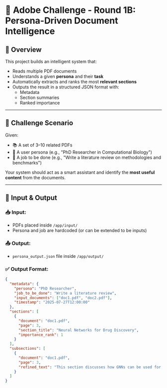 # 📘 Adobe Challenge - Round 1B: Persona-Driven Document Intelligence

## 📄 Overview
This project builds an intelligent system that:
- Reads multiple PDF documents
- Understands a given **persona** and their **task**
- Automatically extracts and ranks the most **relevant sections**
- Outputs the result in a structured JSON format with:
  - Metadata
  - Section summaries
  - Ranked importance

---

## 🧠 Challenge Scenario

Given:
- 📚 A set of 3–10 related PDFs
- 👤 A user persona (e.g., "PhD Researcher in Computational Biology")
- 🎯 A job to be done (e.g., "Write a literature review on methodologies and benchmarks")

Your system should act as a smart assistant and identify the **most useful content** from the documents.

---

## 📂 Input & Output

### 📥 Input:
- PDFs placed inside `/app/input/`
- Persona and job are hardcoded (or can be extended to be inputs)

### 📤 Output:
- `persona_output.json` file inside `/app/output/`

### ✅ Output Format:
```json
{
  "metadata": {
    "persona": "PhD Researcher",
    "job_to_be_done": "Write a literature review",
    "input_documents": ["doc1.pdf", "doc2.pdf"],
    "timestamp": "2025-07-27T12:00:00"
  },
  "sections": [
    {
      "document": "doc1.pdf",
      "page": 3,
      "section_title": "Neural Networks for Drug Discovery",
      "importance_rank": 1
    }
  ],
  "subsections": [
    {
      "document": "doc1.pdf",
      "page": 3,
      "refined_text": "This section discusses how GNNs can be used for molecule property prediction..."
    }
  ]
}

